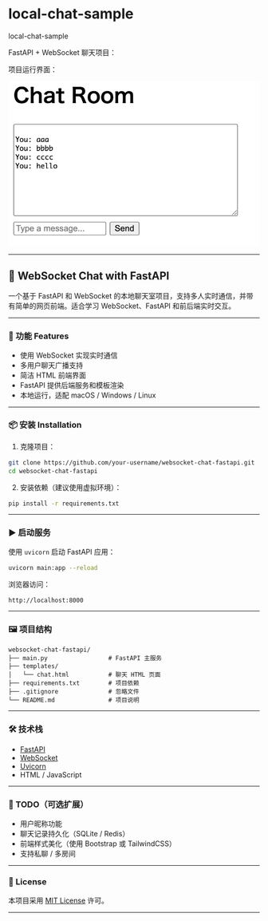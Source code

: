 # local-chat-sample

local-chat-sample

FastAPI + WebSocket 聊天项目：

项目运行界面：

![聊天界面_demo](images/screenshort1.png)

---

## 📡 WebSocket Chat with FastAPI

一个基于 FastAPI 和 WebSocket 的本地聊天室项目，支持多人实时通信，并带有简单的网页前端。适合学习 WebSocket、FastAPI 和前后端实时交互。

---

### 🚀 功能 Features

- 使用 WebSocket 实现实时通信
- 多用户聊天广播支持
- 简洁 HTML 前端界面
- FastAPI 提供后端服务和模板渲染
- 本地运行，适配 macOS / Windows / Linux

---

### 📦 安装 Installation

1. 克隆项目：

```bash
git clone https://github.com/your-username/websocket-chat-fastapi.git
cd websocket-chat-fastapi
```

2. 安装依赖（建议使用虚拟环境）：

```bash
pip install -r requirements.txt
```

---

### ▶️ 启动服务

使用 `uvicorn` 启动 FastAPI 应用：

```bash
uvicorn main:app --reload
```

浏览器访问：

```
http://localhost:8000
```

---

### 🖼 项目结构

```
websocket-chat-fastapi/
├── main.py                 # FastAPI 主服务
├── templates/
│   └── chat.html           # 聊天 HTML 页面
├── requirements.txt        # 项目依赖
├── .gitignore              # 忽略文件
└── README.md               # 项目说明
```

---

### 🛠 技术栈

- [FastAPI](https://fastapi.tiangolo.com/)
- [WebSocket](https://developer.mozilla.org/en-US/docs/Web/API/WebSocket)
- [Uvicorn](https://www.uvicorn.org/)
- HTML / JavaScript

---

### 📌 TODO（可选扩展）

- 用户昵称功能
- 聊天记录持久化（SQLite / Redis）
- 前端样式美化（使用 Bootstrap 或 TailwindCSS）
- 支持私聊 / 多房间

---

### 📄 License

本项目采用 [MIT License](LICENSE) 许可。

---
